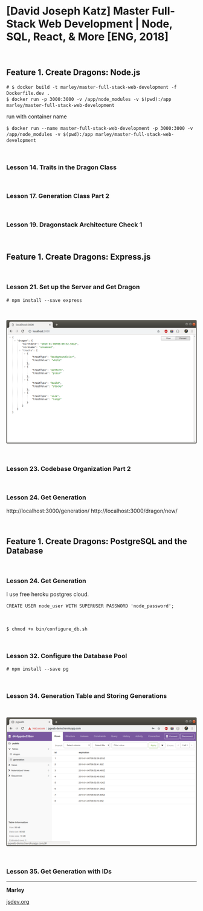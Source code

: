 # [David Joseph Katz] Master Full-Stack Web Development | Node, SQL, React, &amp; More [ENG, 2018]

<br/>

## Feature 1. Create Dragons: Node.js

    # $ docker build -t marley/master-full-stack-web-development -f Dockerfile.dev .
    $ docker run -p 3000:3000 -v /app/node_modules -v $(pwd):/app marley/master-full-stack-web-development

run with container name

    $ docker run --name master-full-stack-web-development -p 3000:3000 -v /app/node_modules -v $(pwd):/app marley/master-full-stack-web-development

<br/>

### Lesson 14. Traits in the Dragon Class

<br/>

### Lesson 17. Generation Class Part 2

<br/>

### Lesson 19. Dragonstack Architecture Check 1

<br/>

## Feature 1. Create Dragons: Express.js

<br/>

### Lesson 21. Set up the Server and Get Dragon

    # npm install --save express

<br/>

![Application](/img/pic-21-01.png?raw=true)

<br/>

### Lesson 23. Codebase Organization Part 2

<br/>

### Lesson 24. Get Generation

http://localhost:3000/generation/
http://localhost:3000/dragon/new/

<br/>

## Feature 1. Create Dragons: PostgreSQL and the Database

<br/>

### Lesson 24. Get Generation

I use free heroku postgres cloud.

    CREATE USER node_user WITH SUPERUSER PASSWORD 'node_password';

<br/>

    $ chmod +x bin/configure_db.sh

<br/>

### Lesson 32. Configure the Database Pool

    # npm install --save pg

<br/>

### Lesson 34. Generation Table and Storing Generations

<br/>

![Application](/img/pic-34-01.png?raw=true)

<br/>

### Lesson 35. Get Generation with IDs

---

**Marley**

<a href="https://jsdev.org">jsdev.org</a>
